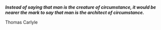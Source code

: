 _**Instead of saying that man is the creature of circumstance, it would be nearer the mark to say that man is the architect of circumstance.**_

Thomas Carlyle